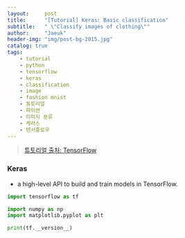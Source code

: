 ```yaml
---
layout:     post
title:      "[Tutorial] Keras: Basic classification"
subtitle:   " \"Classify images of clothing\""
author:     "Jaeuk"
header-img: "img/post-bg-2015.jpg"
catalog: true
tags:
    - tutorial
    - python
    - tensorflow
    - keras
    - classification
    - image
    - fashion mnist
    - 튜토리얼
    - 파이썬
    - 이미지 분류
    - 케라스
    - 텐서플로우
---
```




> [튜토리얼 출처: TensorFlow](https://www.tensorflow.org/tutorials/keras/classification)

### Keras 

- a high-level API to build and train models in TensorFlow.

```python
import tensorflow as tf

import numpy as np
import matplotlib.pyplot as plt

print(tf.__version__)
```


